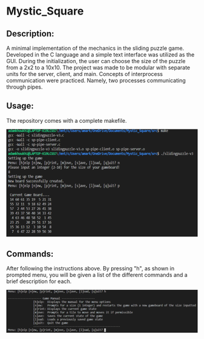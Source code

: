 # Mystic_Square

## Description:
A minimal implementation of the mechanics in the sliding puzzle game. Developed in the C language and a simple text interface was utilized as the GUI. During the initialization, the user can choose the size of the puzzle from a 2x2 to a 10x10. The project was made to be modular with separate units for the server, client, and main. Concepts of interprocess communication were practiced. Namely, two processes communicating through pipes. 

## Usage: 
The repository comes with a complete makefile. 

<img src="MysticSquare_README/pic1.png" width=600>


## Commands:
After following the instructions above. By pressing "h", as shown in prompted menu, you will be given a list of the different commands and a brief description for each.

<img src="MysticSquare_README/pic2.png" width=700>
